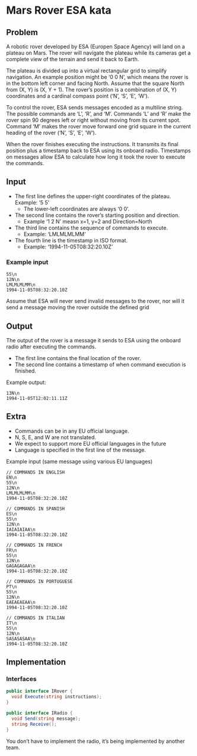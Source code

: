 # Mars Rover ESA kata

## Problem

A robotic rover developed by ESA (Europen Space Agency) will land on a plateau on Mars.
The rover will navigate the plateau while its cameras get a complete view of the terrain and send it back to Earth.

The plateau is divided up into a virtual rectangular grid to simplify navigation.
An example position might be ‘0 0 N’, which means the rover is in the bottom left corner and facing North.
Assume that the square North from (X, Y) is (X, Y + 1).
The rover’s position is a combination of (X, Y) coordinates and a cardinal compass point (‘N’, ‘S’, ‘E’, ‘W’).

To control the rover, ESA sends messages encoded as a multiline string.
The possible commands are ‘L’, ‘R’, and ‘M’.
Commands ‘L’ and ‘R’ make the rover spin 90 degrees left or right without moving from its current spot.
Command ‘M’ makes the rover move forward one grid square in the current heading of the rover (‘N’, ‘S’, ‘E’, ‘W’).

When the rover finishes executing the instructions.
It transmits its final position plus a timestamp back to ESA using its onboard radio.
Timestamps on messages allow ESA to calculate how long it took the rover to execute the commands.

## Input

- The first line defines the upper-right coordinates of the plateau. Example: ‘5 5’
  - The lower-left coordinates are always ‘0 0’.
- The second line contains the rover’s starting position and direction.
  - Example ‘1 2 N’ measn x=1, y=2 and Direction=North
- The third line contains the sequence of commands to execute.
  - Example: ‘LMLMLMLMM’
- The fourth line is the timestamp in ISO format.
  - Example: ‘1994-11-05T08:32:20.10Z’

### Example input

```text
55\n
12N\n
LMLMLMLMM\n
1994-11-05T08:32:20.10Z
```

Assume that ESA will never send invalid messages to the rover, nor will it send a message moving the rover outside the defined grid

## Output

The output of the rover is a message it sends to ESA using the onboard radio after executing the commands.

- The first line contains the final location of the rover.
- The second line contains a timestamp of when command execution is finished.

Example output:

```text
13N\n
1994-11-05T12:02:11.11Z
```

## Extra

- Commands can be in any EU official language.
- N, S, E, and W are not translated.
- We expect to support more EU official languages in the future
- Language is specified in the first line of the message.

Example input (same message using various EU languages)

```text
// COMMANDS IN ENGLISH
EN\n
55\n
12N\n
LMLMLMLMM\n
1994-11-05T08:32:20.10Z

// COMMANDS IN SPANISH
ES\n
55\n
12N\n
IAIAIAIAA\n
1994-11-05T08:32:20.10Z

// COMMANDS IN FRENCH
FR\n
55\n
12N\n
GAGAGAGAA\n
1994-11-05T08:32:20.10Z

// COMMANDS IN PORTUGUESE
PT\n
55\n
12N\n
EAEAEAEAA\n
1994-11-05T08:32:20.10Z

// COMMANDS IN ITALIAN
IT\n
55\n
12N\n
SASASASAA\n
1994-11-05T08:32:20.10Z
```

## Implementation

### Interfaces

```csharp
public interface IRover {
  void Execute(string instructions);
}

public interface IRadio {
  void Send(string message);
  string Receive();
}
```

You don’t have to implement the radio, it’s being implemented by another team.
